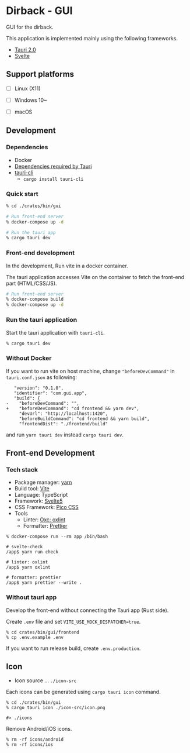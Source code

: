 Dirback - GUI
=============

GUI for the dirback.

This application is implemented mainly using the following frameworks.

- [Tauri 2.0](https://v2.tauri.app/)
- [Svelte](https://svelte.dev/)


## Support platforms
- [ ] Linux (X11)
- [ ] Windows 10~
- [ ] macOS



## Development
### Dependencies
- Docker
- [Dependencies required by Tauri](https://v2.tauri.app/start/prerequisites/#system-dependencies)
- [tauri-cli](https://v2.tauri.app/ja/reference/cli/)
  - `cargo install tauri-cli`


### Quick start
```sh
% cd ./crates/bin/gui

# Run front-end server
% docker-compose up -d

# Run the tauri app
% cargo tauri dev
```


### Front-end development
In the development, Run vite in a docker container.

The tauri application accesses Vite on the container
to fetch the front-end part (HTML/CSS/JS).

```sh
# Run front-end server
% docker-compose build
% docker-compose up -d
```


### Run the tauri application
Start the tauri application with `tauri-cli`.

```sh
% cargo tauri dev
```


### Without Docker
If you want to run vite on host machine,
change `"beforeDevCommand"` in `tauri.conf.json` as following:

```
   "version": "0.1.0",
   "identifier": "com.gui.app",
   "build": {
-    "beforeDevCommand": "",
+    "beforeDevCommand": "cd frontend && yarn dev",
     "devUrl": "http://localhost:1420",
     "beforeBuildCommand": "cd frontend && yarn build",
     "frontendDist": "./frontend/build"
```

and run `yarn tauri dev` instead `cargo tauri dev`.


## Front-end Development
### Tech stack
- Package manager: [yarn](https://yarnpkg.com/)
- Build tool: [Vite](https://vite.dev/)
- Language: TypeScript
- Framework: [Svelte5](https://svelte.dev/)
- CSS Framework: [Pico CSS](https://picocss.com/)
- Tools
  - Linter: [Oxc: oxlint](https://oxc.rs/docs/guide/usage/linter)
  - Formatter: [Prettier](https://prettier.io/)

```
% docker-compose run --rm app /bin/bash

# svelte-check
/app$ yarn run check

# linter: oxlint
/app$ yarn oxlint

# formatter: prettier
/app$ yarn prettier --write .
```

### Without tauri app
Develop the front-end without connecting the Tauri app (Rust side).

Create `.env` file and set `VITE_USE_MOCK_DISPATCHER=true`.

```
% cd crates/bin/gui/frontend
% cp .env.example .env
```

If you want to run release build, create `.env.production`.


## Icon
- Icon source ... `./icon-src`

Each icons can be generated using `cargo tauri icon` command.

```
% cd ./crates/bin/gui
% cargo tauri icon ./icon-src/icon.png

#> ./icons
```

Remove Android/iOS icons.

```
% rm -rf icons/android
% rm -rf icons/ios
```



